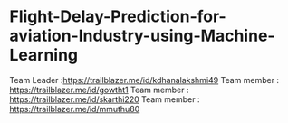 # Flight-Delay-Prediction-for-aviation-Industry-using-Machine-Learning
Team Leader :https://trailblazer.me/id/kdhanalakshmi49
Team member : https://trailblazer.me/id/gowtht1
Team member : https://trailblazer.me/id/skarthi220
Team member : https://trailblazer.me/id/mmuthu80

